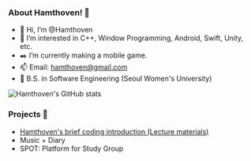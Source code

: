 
<!---
![Hamthoven's Profile Image](https://github.com/Hamthoven/Hamthoven/blob/main/HamThovenProfile.jpg)
--->

### About Hamthoven! 🐹

- 👋 Hi, I’m @Hamthoven
- 👀 I’m interested in C++, Window Programming, Android, Swift, Unity, etc.
- ✒️ I’m currently making a mobile game.
- 📫 Email: hamthoven@gmail.com
- 🏫 B.S. in Software Engineering (Seoul Women's University)

![Hamthoven's GitHub stats](https://github-readme-stats.vercel.app/api?username=Hamthoven&count_private=true&show_icons=true) <br/>

### Projects 📁

- [Hamthoven's brief coding introduction (Lecture materials)](https://github.com/Hamthoven/BriefCodingIntroduction)
- Music + Diary <MUDA>
- SPOT: Platform for Study Group

<!---
Hamthoven/Hamthoven is a ✨ special ✨ repository because its `README.md` (this file) appears on your GitHub profile.
You can click the Preview link to take a look at your changes.
--->
